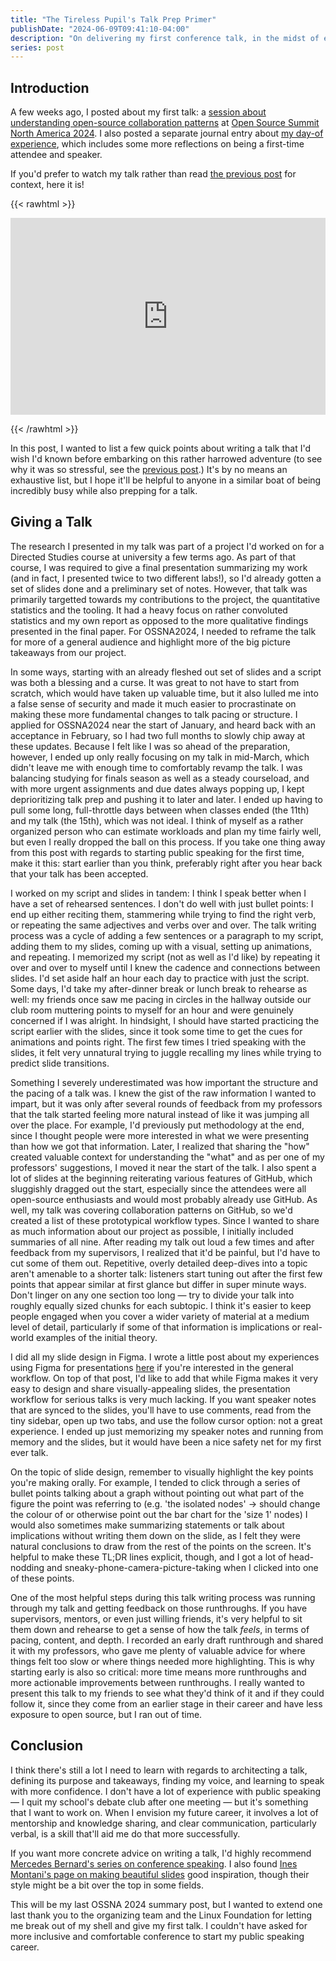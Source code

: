 ```yaml
---
title: "The Tireless Pupil's Talk Prep Primer"
publishDate: "2024-06-09T09:41:10-04:00"
description: "On delivering my first conference talk, in the midst of exams."
series: post
---
```


## Introduction

A few weeks ago, I posted about my first talk: a [session about understanding open-source collaboration patterns](https://ossna2024.sched.com/event/1aBNC/the-github-graph-characterizing-open-source-collaboration-patterns-emilie-ma-university-of-british-columbia) at [Open Source Summit North America 2024](https://events.linuxfoundation.org/open-source-summit-north-america/). I also posted a separate journal entry about [my day-of experience](https://kewbi.sh/blog/posts/240602/), which includes some more reflections on being a first-time attendee and speaker.

If you'd prefer to watch my talk rather than read [the previous post](https://kewbi.sh/blog/posts/240526/) for context, here it is!

{{< rawhtml >}}

<div style="display: flex; justify-content: center; margin-bottom: 1em">
	<iframe width="560" height="315" src="https://www.youtube.com/embed/iUZaW_cjwYU" title="The GitHub Graph: Characterizing Open-Source Collaboration Patterns - Emilie Ma" frameborder="0" allow="accelerometer; autoplay; clipboard-write; encrypted-media; gyroscope; picture-in-picture; web-share" referrerpolicy="strict-origin-when-cross-origin" allowfullscreen></iframe>
</div>

{{< /rawhtml >}}

In this post, I wanted to list a few quick points about writing a talk that I'd wish I'd known before embarking on this rather harrowed adventure (to see why it was so stressful, see the [previous post](https://kewbi.sh/blog/posts/240602/).) It's by no means an exhaustive list, but I hope it'll be helpful to anyone in a similar boat of being incredibly busy while also prepping for a talk.

## Giving a Talk

The research I presented in my talk was part of a project I'd worked on for a Directed Studies course at university a few terms ago. As part of that course, I was required to give a final presentation summarizing my work (and in fact, I presented twice to two different labs!), so I'd already gotten a set of slides done and a preliminary set of notes. However, that talk was primarily targetted towards my contributions to the project, the quantitative statistics and the tooling. It had a heavy focus on rather convoluted statistics and my own report as opposed to the more qualitative findings presented in the final paper. For OSSNA2024, I needed to reframe the talk for more of a general audience and highlight more of the big picture takeaways from our project.

In some ways, starting with an already fleshed out set of slides and a script was both a blessing and a curse. It was great to not have to start from scratch, which would have taken up valuable time, but it also lulled me into a false sense of security and made it much easier to procrastinate on making these more fundamental changes to talk pacing or structure. I applied for OSSNA2024 near the start of January, and heard back with an acceptance in February, so I had two full months to slowly chip away at these updates. Because I felt like I was so ahead of the preparation, however, I ended up only really focusing on my talk in mid-March, which didn't leave me with enough time to comfortably revamp the talk. I was balancing studying for finals season as well as a steady courseload, and with more urgent assignments and due dates always popping up, I kept deprioritizing talk prep and pushing it to later and later. I ended up having to pull some long, full-throttle days between when classes ended (the 11th) and my talk (the 15th), which was not ideal. I think of myself as a rather organized person who can estimate workloads and plan my time fairly well, but even I really dropped the ball on this process. If you take one thing away from this post with regards to starting public speaking for the first time, make it this: start earlier than you think, preferably right after you hear back that your talk has been accepted.

I worked on my script and slides in tandem: I think I speak better when I have a set of rehearsed sentences. I don't do well with just bullet points: I end up either reciting them, stammering while trying to find the right verb, or repeating the same adjectives and verbs over and over. The talk writing process was a cycle of adding a few sentences or a paragraph to my script, adding them to my slides, coming up with a visual, setting up animations, and repeating. I memorized my script (not as well as I'd like) by repeating it over and over to myself until I knew the cadence and connections between slides. I'd set aside half an hour each day to practice with just the script. Some days, I'd take my after-dinner break or lunch break to rehearse as well: my friends once saw me pacing in circles in the hallway outside our club room muttering points to myself for an hour and were genuinely concerned if I was alright. In hindsight, I should have started practicing the script earlier with the slides, since it took some time to get the cues for animations and points right. The first few times I tried speaking with the slides, it felt very unnatural trying to juggle recalling my lines while trying to predict slide transitions.

Something I severely underestimated was how important the structure and the pacing of a talk was. I knew the gist of the raw information I wanted to impart, but it was only after several rounds of feedback from my professors that the talk started feeling more natural instead of like it was jumping all over the place. For example, I'd previously put methodology at the end, since I thought people were more interested in what we were presenting than how we got that information. Later, I realized that sharing the "how" created valuable context for understanding the "what" and as per one of my professors' suggestions, I moved it near the start of the talk. I also spent a lot of slides at the beginning reiterating various features of GitHub, which sluggishly dragged out the start, especially since the attendees were all open-source enthusiasts and would most probably already use GitHub. As well, my talk was covering collaboration patterns on GitHub, so we'd created a list of these prototypical workflow types. Since I wanted to share as much information about our project as possible, I initially included summaries of all nine. After reading my talk out loud a few times and after feedback from my supervisors, I realized that it'd be painful, but I'd have to cut some of them out. Repetitive, overly detailed deep-dives into a topic aren't amenable to a shorter talk: listeners start tuning out after the first few points that appear similar at first glance but differ in super minute ways. Don't linger on any one section too long — try to divide your talk into roughly equally sized chunks for each subtopic. I think it's easier to keep people engaged when you cover a wider variety of material at a medium level of detail, particularly if some of that information is implications or real-world examples of the initial theory.

I did all my slide design in Figma. I wrote a little post about my experiences using Figma for presentations [here](https://kewbi.sh/blog/posts/231231/) if you're interested in the general workflow. On top of that post, I'd like to add that while Figma makes it very easy to design and share visually-appealing slides, the presentation workflow for serious talks is very much lacking. If you want speaker notes that are synced to the slides, you'll have to use comments, read from the tiny sidebar, open up two tabs, and use the follow cursor option: not a great experience. I ended up just memorizing my speaker notes and running from memory and the slides, but it would have been a nice safety net for my first ever talk.

On the topic of slide design, remember to visually highlight the key points you're making orally. For example, I tended to click through a series of bullet points talking about a graph without pointing out what part of the figure the point was referring to (e.g. 'the isolated nodes' → should change the colour of or otherwise point out the bar chart for the 'size 1' nodes) I would also sometimes make summarizing statements or talk about implications without writing them down on the slide, as I felt they were natural conclusions to draw from the rest of the points on the screen. It's helpful to make these TL;DR lines explicit, though, and I got a lot of head-nodding and sneaky-phone-camera-picture-taking when I clicked into one of these points.

One of the most helpful steps during this talk writing process was running through my talk and getting feedback on those runthroughs. If you have supervisors, mentors, or even just willing friends, it's very helpful to sit them down and rehearse to get a sense of how the talk _feels_, in terms of pacing, content, and depth. I recorded an early draft runthrough and shared it with my professors, who gave me plenty of valuable advice for where things felt too slow or where things needed more highlighting. This is why starting early is also so critical: more time means more runthroughs and more actionable improvements between runthroughs. I really wanted to present this talk to my friends to see what they'd think of it and if they could follow it, since they come from an earlier stage in their career and have less exposure to open source, but I ran out of time.

## Conclusion

I think there's still a lot I need to learn with regards to architecting a talk, defining its purpose and takeaways, finding my voice, and learning to speak with more confidence. I don't have a lot of experience with public speaking — I quit my school's debate club after one meeting — but it's something that I want to work on. When I envision my future career, it involves a lot of mentorship and knowledge sharing, and clear communication, particularly verbal, is a skill that'll aid me do that more successfully.

If you want more concrete advice on writing a talk, I'd highly recommend [Mercedes Bernard's series on conference speaking](https://mercedesbernard.com/blog/start-conf-speaking-idea/). I also found [Ines Montani's page on making beautiful slides](https://ines.io/blog/beginners-guide-beautiful-slides-talks/) good inspiration, though their style might be a bit over the top in some fields.

This will be my last OSSNA 2024 summary post, but I wanted to extend one last thank you to the organizing team and the Linux Foundation for letting me break out of my shell and give my first talk. I couldn't have asked for more inclusive and comfortable conference to start my public speaking career.

